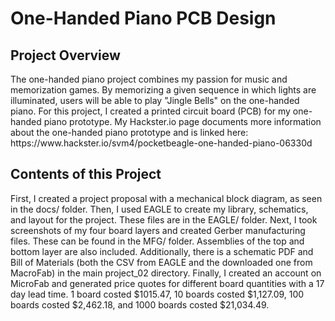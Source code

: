 <h1> One-Handed Piano PCB Design </h1>
<h2> Project Overview </h2>
The one-handed piano project combines my passion for music and memorization games. By memorizing a given sequence in which lights are illuminated, users will be able to play "Jingle Bells" on the one-handed piano. For this project, I created a printed circuit board (PCB) for my one-handed piano prototype. My Hackster.io page documents more information about the one-handed piano prototype and is linked here: https://www.hackster.io/svm4/pocketbeagle-one-handed-piano-06330d
<h2> Contents of this Project </h2>
First, I created a project proposal with a mechanical block diagram, as seen in the docs/ folder. Then, I used EAGLE to create my library, schematics, and layout for the project. These files are in the EAGLE/ folder. Next, I took screenshots of my four board layers and created Gerber manufacturing files. These can be found in the MFG/ folder. Assemblies of the top and bottom layer are also included. Additionally, there is a schematic PDF and Bill of Materials (both the CSV from EAGLE and the downloaded one from MacroFab) in the main project_02 directory. Finally, I created an account on MicroFab and generated price quotes for different board quantities with a 17 day lead time. 1 board costed $1015.47, 10 boards costed $1,127.09, 100 boards costed $2,462.18, and 1000 boards costed $21,034.49.
